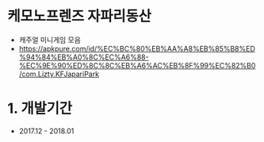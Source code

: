 # 케모노프렌즈 자파리동산
+ 캐주얼 미니게임 모음
+ https://apkpure.com/id/%EC%BC%80%EB%AA%A8%EB%85%B8%ED%94%84%EB%A0%8C%EC%A6%88-%EC%9E%90%ED%8C%8C%EB%A6%AC%EB%8F%99%EC%82%B0/com.Lizty.KFJapariPark

# 1. 개발기간
+ 2017.12 - 2018.01
